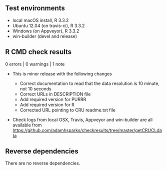 ## Test environments
* local macOS install, R 3.3.2
* Ubuntu 12.04 (on travis-ci), R 3.3.2
* Windows (on Appveyor), R 3.3.2
* win-builder (devel and release)

## R CMD check results

0 errors | 0 warnings | 1 note

* This is minor release with the following changes
  * Correct documentation to read that the data resolution is 10 minute, not 10 seconds
  * Correct URLs in DESCRIPTION file  
  * Add required version for PURRR  
  * Add required version for R  
  * Corrected URL pointing to CRU readme.txt file  
  
* Check logs from local OSX, Travis, Appveyor and win-builder are all available from https://github.com/adamhsparks/checkresults/tree/master/getCRUCLdata

## Reverse dependencies

There are no reverse dependencies.

